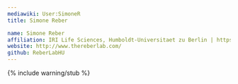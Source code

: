 ```yaml
---
mediawiki: User:SimoneR
title: Simone Reber

name: Simone Reber
affiliation: IRI Life Sciences, Humboldt-Universitaet zu Berlin | https://www.iri-ls.hu-berlin.de/en
website: http://www.thereberlab.com/
github: ReberLabHU
---
```

{% include warning/stub %}

